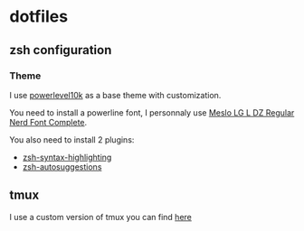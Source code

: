 # dotfiles

## zsh configuration

### Theme

I use [powerlevel10k](https://github.com/romkatv/powerlevel10k) as a base theme with customization.

You need to install a powerline font, I personnaly use [Meslo LG L DZ Regular Nerd Font Complete](https://github.com/ryanoasis/nerd-fonts/blob/e9ec3ae4548e59eb9a6531f38370cb99ca591e16/patched-fonts/Meslo/L-DZ/complete/Meslo%20LG%20L%20DZ%20Regular%20Nerd%20Font%20Complete.otf).

You also need to install 2 plugins:

- [zsh-syntax-highlighting](https://github.com/zsh-users/zsh-syntax-highlighting)
- [zsh-autosuggestions](https://github.com/zsh-users/zsh-autosuggestions)

## tmux

I use a custom version of tmux you can find [here](https://github.com/gpakosz/.tmux)
